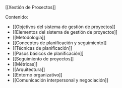 [[Xestión de Proxectos]]

Contenido:
+ [[Objetivos del sistema de gestión de proyectos]]
+ [[Elementos del sistema de gestión de proyectos]]
+ [[Metodología]]
+ [[Conceptos de planificación y seguimiento]]
+ [[Técnicas de planificación]]
+ [[Pasos básicos de planificación]]
+ [[Seguimiento de proyectos]]
+ [[Métricas]]
+ [[Arquitectura]]
+ [[Entorno organizativo]]
+ [[Comunicación interpersonal y negociación]]